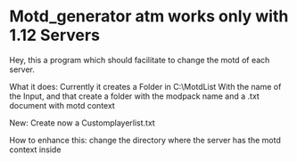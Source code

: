 # Motd_generator atm works only with 1.12 Servers

Hey, this a program which should facilitate to change the motd of each server.

What it does: 
Currently it creates a Folder in C:\MotdList
With the name of the Input, and that create a folder with the modpack name and a .txt document with motd context

New:
Create now a Customplayerlist.txt


How to enhance this: change the directory where the server has the motd context inside
